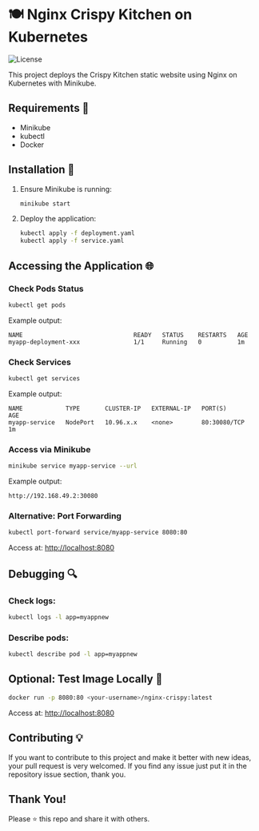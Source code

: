 # 🍽️ Nginx Crispy Kitchen on Kubernetes

![License](https://img.shields.io/badge/license-MIT-blue.svg)

This project deploys the Crispy Kitchen static website using Nginx on Kubernetes with Minikube.

## Requirements 🔧

- Minikube
- kubectl
- Docker

## Installation 🔌

1. Ensure Minikube is running:
   ```bash
   minikube start
   ```

2. Deploy the application:
   ```bash
   kubectl apply -f deployment.yaml
   kubectl apply -f service.yaml
   ```

## Accessing the Application 🌐

### Check Pods Status
```bash
kubectl get pods
```

Example output:
```
NAME                               READY   STATUS    RESTARTS   AGE
myapp-deployment-xxx               1/1     Running   0          1m
```

### Check Services
```bash
kubectl get services
```

Example output:
```
NAME            TYPE       CLUSTER-IP   EXTERNAL-IP   PORT(S)        AGE
myapp-service   NodePort   10.96.x.x    <none>        80:30080/TCP   1m
```

### Access via Minikube
```bash
minikube service myapp-service --url
```

Example output:
```
http://192.168.49.2:30080
```

### Alternative: Port Forwarding
```bash
kubectl port-forward service/myapp-service 8080:80
```

Access at: [http://localhost:8080](http://localhost:8080)

## Debugging 🔍

### Check logs:
```bash
kubectl logs -l app=myappnew
```

### Describe pods:
```bash
kubectl describe pod -l app=myappnew
```

## Optional: Test Image Locally 🐳
```bash
docker run -p 8080:80 <your-username>/nginx-crispy:latest
```

Access at: [http://localhost:8080](http://localhost:8080)

## Contributing 💡

If you want to contribute to this project and make it better with new ideas, your pull request is very welcomed. If you find any issue just put it in the repository issue section, thank you.

## Thank You!

Please ⭐️ this repo and share it with others.
